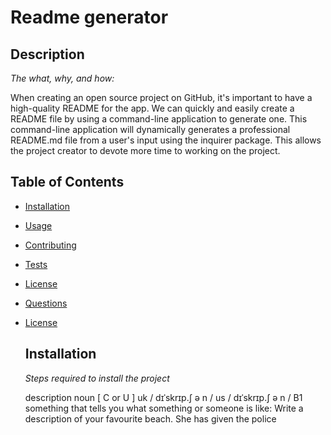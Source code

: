 
  # Readme generator

  ## Description

  *The what, why, and how:*

  When creating an open source project on GitHub, it's important to have a high-quality README for the app. We can quickly and easily create a README file by using a command-line application to generate one. This command-line application will dynamically generates a professional README.md file from a user's input using the inquirer package. This allows the project creator to devote more time to working on the project.
  ## Table of Contents
  * [Installation](#installation)
  * [Usage](#usage)
  * [Contributing](#contributing)
  * [Tests](#tests)
  * [License](#license)
  * [Questions](#questions)
  * [License](#license)
  
    ## Installation
    
    *Steps required to install the project*
    
    description noun [ C or U ] uk / dɪˈskrɪp.ʃ ə n / us / dɪˈskrɪp.ʃ ə n / B1 something that tells you what something or someone is like: Write a description of your favourite beach. She has given the police
    